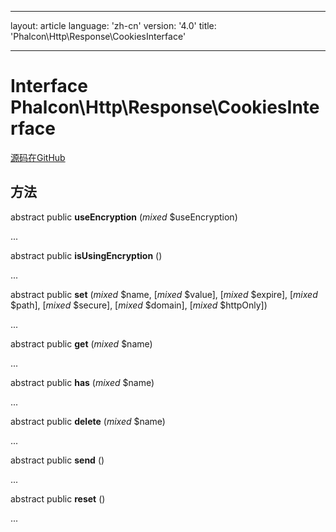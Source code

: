 * * *

layout: article language: 'zh-cn' version: '4.0' title: 'Phalcon\Http\Response\CookiesInterface'

* * *

# Interface **Phalcon\Http\Response\CookiesInterface**

<a href="https://github.com/phalcon/cphalcon/tree/v4.0.0/phalcon/http/response/cookiesinterface.zep" class="btn btn-default btn-sm">源码在GitHub</a>

## 方法

abstract public **useEncryption** (*mixed* $useEncryption)

...

abstract public **isUsingEncryption** ()

...

abstract public **set** (*mixed* $name, [*mixed* $value], [*mixed* $expire], [*mixed* $path], [*mixed* $secure], [*mixed* $domain], [*mixed* $httpOnly])

...

abstract public **get** (*mixed* $name)

...

abstract public **has** (*mixed* $name)

...

abstract public **delete** (*mixed* $name)

...

abstract public **send** ()

...

abstract public **reset** ()

...